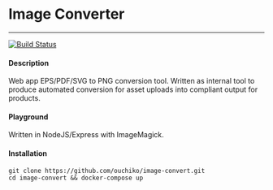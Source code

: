 # Image Converter
---
[![Build Status](https://travis-ci.org/ouchiko/image-convert.svg?branch=master)](https://travis-ci.org/ouchiko/image-convert)

#### Description

Web app EPS/PDF/SVG to PNG conversion tool. Written as internal tool to produce automated conversion for asset uploads into compliant output for products.

#### Playground

Written in NodeJS/Express with ImageMagick.

#### Installation

```
git clone https://github.com/ouchiko/image-convert.git
cd image-convert && docker-compose up
```
